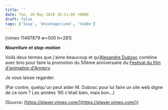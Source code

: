 ```yaml
---
title: ''
date: Tue, 18 May 2010 10:11:00 +0000
draft: false
tags: ['Soup', 'Uncategorized', 'Vidéo']
---
```


\[vimeo 11497879 w=500 h=281\]

_**Nourriture et stop-motion**_

Voilà deux termes que j'aime beaucoup et qu’[Alexandre Dubosc](http://adubosc.free.fr/) combine avec brio pour faire la promotion du 50ème anniversaire du [Festival du film d'animation d'Annecy](http://www.annecy.org/).

Je vous laisse regarder.

(Par contre, quelqu'un peut aider M. Dubosc pour lui faire un site web digne de ce nom ? Les années ‘90 c'était bien, mais bon…)

(Source: [https://player.vimeo.com/](https://player.vimeo.com/))
